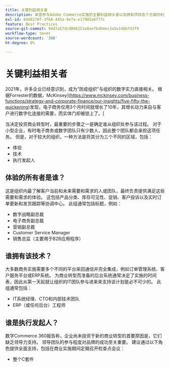 ```yaml
---
title: 关键利益相关者
description: 审查参与Adobe Commerce实施的主要利益相关者以及拥有项目各个方面的利益相关者。
exl-id: 04d8270f-3f68-445a-8e7a-e17905a6f77c
feature: Best Practices
source-git-commit: 94d7a57dcd006251e8eefbdb4ec3a5e140bf43f9
workflow-type: tm+mt
source-wordcount: '388'
ht-degree: 0%

---
```


# 关键利益相关者

2021年，许多企业已经意识到，成为“防疫组织”与组织的数字实力直接相关。 根据Forrester的数据，McKinsey](https://www.mckinsey.com/business-functions/strategy-and-corporate-finance/our-insights/five-fifty-the-quickening)发现，电子商务仅用3个月时间就增长了10年，其增长动力来自与客户进行数字化连接的需要，而实体门却被锁上了。[

当决定投资商业转型时，最重要的步骤之一是确定谁从组织处参与该过程。 对于小型企业，有时电子商务或数字团队只有少数人，因此整个团队都会承担这项任务。 但是，对于较大的组织，一种方法是将其分为三个不同的区域，包括：

- 体验
- 技术
- 执行发起人

## 体验的所有者是谁？

这是组织内最了解客户当前和未来需要和需求的人或团队，最终负责提供满足这些需要和需求的体验。 这包括产品分类、库存可见性、促销、客户投诉以及实时订单更新和发货跟踪等协调中心。 此组通常包括标题，例如：

- 数字战略副总裁
- 电子商务副总裁
- 营销副总裁
- Customer Service Manager
- 销售总监（主要用于B2B应用程序）

## 谁拥有该技术？

大多数商务实施需要多个不同的平台来回通信并完全集成，例如订单管理系统、客户服务平台或ERP系统。 为商业转型而准备的后台系统通常决定了实施的时间表，因此从第一天起就让组织的IT团队参与进来来支持该计划是必不可少的。 此组通常包括：

- IT系统经理、CTO和内部技术团队
- ERP（或任何后台）工程师

## 谁是执行发起人？

数字Commerce 360报告称，企业尚未投资于新的商业转型的首要原因是，它们缺乏领导力支持。 领导团队的参与程度对品牌的成功至关重要。 建议通过以下角色提供全面支持，包括在商业实施期间定期召开检查点会议：

- 整个C套件
